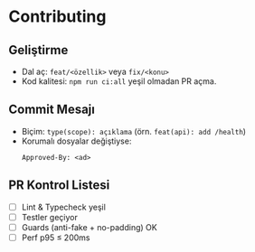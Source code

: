 # Contributing

## Geliştirme
* Dal aç: `feat/<özellik>` veya `fix/<konu>`
* Kod kalitesi: `npm run ci:all` yeşil olmadan PR açma.

## Commit Mesajı
* Biçim: `type(scope): açıklama` (örn. `feat(api): add /health`)
* Korumalı dosyalar değiştiyse:
  ```
  Approved-By: <ad>
  ```

## PR Kontrol Listesi
* [ ] Lint & Typecheck yeşil
* [ ] Testler geçiyor
* [ ] Guards (anti-fake + no-padding) OK
* [ ] Perf p95 ≤ 200ms
